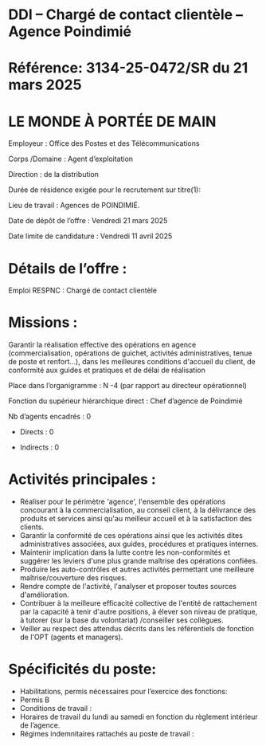 # DDI – Chargé de contact clientèle – Agence Poindimié

# Référence: 3134-25-0472/SR du 21 mars 2025

# LE MONDE À PORTÉE DE MAIN

Employeur : Office des Postes et des Télécommunications

Corps /Domaine : Agent d’exploitation

Direction : de la distribution

Durée de résidence exigée pour le recrutement sur titre(1):

Lieu de travail : Agences de POINDIMIÉ.

Date de dépôt de l’offre : Vendredi 21 mars 2025

Date limite de candidature : Vendredi 11 avril 2025

# Détails de l’offre :

Emploi RESPNC : Chargé de contact clientèle

# Missions :

Garantir la réalisation effective des opérations en agence (commercialisation, opérations de guichet, activités administratives, tenue de poste et renfort…), dans les meilleures conditions d'accueil du client, de conformité aux guides et pratiques et de délai de réalisation

Place dans l’organigramme : N -4 (par rapport au directeur opérationnel)

Fonction du supérieur hiérarchique direct : Chef d’agence de Poindimié

Nb d’agents encadrés : 0

-   Directs : 0

-   Indirects : 0

# Activités principales :

- Réaliser pour le périmètre 'agence', l'ensemble des opérations concourant à la commercialisation, au conseil client, à la délivrance des produits et services ainsi qu'au meilleur accueil et à la satisfaction des clients.
- Garantir la conformité de ces opérations ainsi que les activités dites administratives associées, aux guides, procédures et pratiques internes.
- Maintenir implication dans la lutte contre les non-conformités et suggérer les leviers d'une plus grande maîtrise des opérations confiées.
- Produire les auto-contrôles et autres activités permettant une meilleure maîtrise/couverture des risques.
- Rendre compte de l'activité, l'analyser et proposer toutes sources d'amélioration.
- Contribuer à la meilleure efficacité collective de l'entité de rattachement par la capacité à tenir d'autre positions, à élever son niveau de pratique, à tutorer (sur la base du volontariat) /conseiller ses collègues.
- Veiller au respect des attendus décrits dans les référentiels de fonction de l'OPT (agents et managers).

# Spécificités du poste:

- Habilitations, permis nécessaires pour l’exercice des fonctions:
- Permis B
- Conditions de travail :
- Horaires de travail du lundi au samedi en fonction du règlement intérieur de l’agence.
- Régimes indemnitaires rattachés au poste de travail :